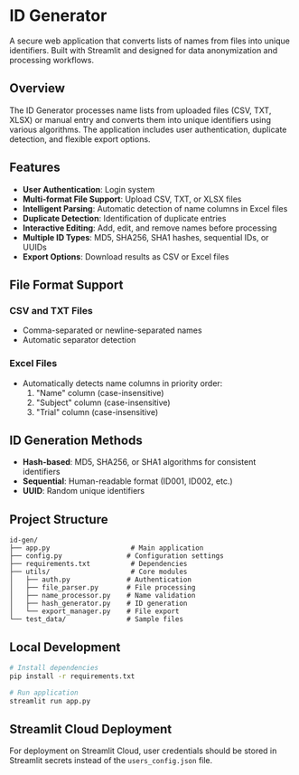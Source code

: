 # ID Generator

A secure web application that converts lists of names from files into unique identifiers. Built with Streamlit and designed for data anonymization and processing workflows.

## Overview

The ID Generator processes name lists from uploaded files (CSV, TXT, XLSX) or manual entry and converts them into unique identifiers using various algorithms. The application includes user authentication, duplicate detection, and flexible export options.

## Features

- **User Authentication**: Login system
- **Multi-format File Support**: Upload CSV, TXT, or XLSX files
- **Intelligent Parsing**: Automatic detection of name columns in Excel files
- **Duplicate Detection**: Identification of duplicate entries
- **Interactive Editing**: Add, edit, and remove names before processing
- **Multiple ID Types**: MD5, SHA256, SHA1 hashes, sequential IDs, or UUIDs
- **Export Options**: Download results as CSV or Excel files

## File Format Support

### CSV and TXT Files
- Comma-separated or newline-separated names
- Automatic separator detection

### Excel Files
- Automatically detects name columns in priority order:
  1. "Name" column (case-insensitive)
  2. "Subject" column (case-insensitive)
  3. "Trial" column (case-insensitive)

## ID Generation Methods

- **Hash-based**: MD5, SHA256, or SHA1 algorithms for consistent identifiers
- **Sequential**: Human-readable format (ID001, ID002, etc.)
- **UUID**: Random unique identifiers

## Project Structure

```
id-gen/
├── app.py                    # Main application
├── config.py                # Configuration settings
├── requirements.txt          # Dependencies
├── utils/                    # Core modules
│   ├── auth.py              # Authentication
│   ├── file_parser.py       # File processing
│   ├── name_processor.py    # Name validation
│   ├── hash_generator.py    # ID generation
│   └── export_manager.py    # File export
└── test_data/               # Sample files
```

## Local Development

```bash
# Install dependencies
pip install -r requirements.txt

# Run application
streamlit run app.py
```

## Streamlit Cloud Deployment

For deployment on Streamlit Cloud, user credentials should be stored in Streamlit secrets instead of the `users_config.json` file.
